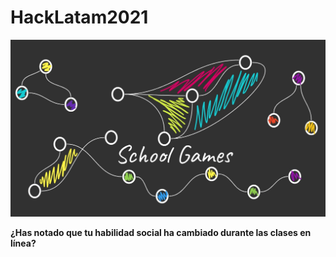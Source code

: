 # HackLatam2021

![SchoolGames](https://github.com/Kary-AG/HackLatam2021/blob/main/img/Games.png)

**¿Has notado que tu habilidad social ha cambiado durante las clases en línea?** 
